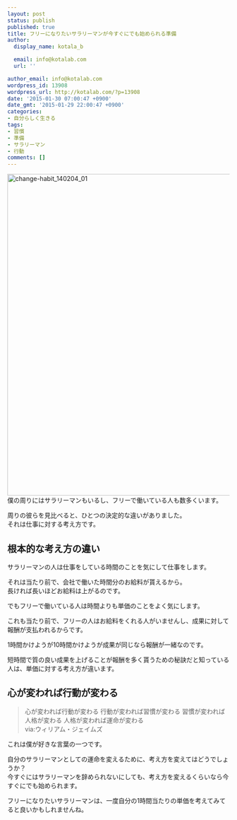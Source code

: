 ```yaml
---
layout: post
status: publish
published: true
title: フリーになりたいサラリーマンが今すぐにでも始められる準備
author:
  display_name: kotala_b

  email: info@kotalab.com
  url: ''

author_email: info@kotalab.com
wordpress_id: 13908
wordpress_url: http://kotalab.com/?p=13908
date: '2015-01-30 07:00:47 +0900'
date_gmt: '2015-01-29 22:00:47 +0900'
categories:
- 自分らしく生きる
tags:
- 習慣
- 準備
- サラリーマン
- 行動
comments: []
---
```

<p><img src="http://kotalab.com/wp-content/uploads/change-habit_140204_01.jpg" alt="change-habit_140204_01" width="728" class="aligncenter size-full wp-image-10753" /><br />
僕の周りにはサラリーマンもいるし、フリーで働いている人も数多くいます。</p>
<p>周りの彼らを見比べると、ひとつの決定的な違いがありました。<br />
それは仕事に対する考え方です。<br />
<!--more--></p>
<h2>根本的な考え方の違い</h2>
<p>サラリーマンの人は仕事をしている時間のことを気にして仕事をします。</p>
<p>それは当たり前で、会社で働いた時間分のお給料が貰えるから。<br />
<span class="b">長ければ長いほどお給料は上がるのです。</span></p>
<p>でもフリーで働いている人は時間よりも単価のことをよく気にします。</p>
<p>これも当たり前で、フリーの人はお給料をくれる人がいませんし、成果に対して報酬が支払われるからです。</p>
<p>1時間かけようが10時間かけようが成果が同じなら報酬が一緒なのです。</p>
<p>短時間で質の良い成果を上げることが報酬を多く貰うための秘訣だと知っている人は、<span class="b">単価に対する考え方が違います。</span></p>
<h2>心が変われば行動が変わる</h2>
<blockquote><p>心が変われば行動が変わる 行動が変われば習慣が変わる 習慣が変われば人格が変わる 人格が変われば運命が変わる<br />
via:ウィリアム・ジェイムズ</p></blockquote>
<p>これは僕が好きな言葉の一つです。</p>
<p>自分のサラリーマンとしての運命を変えるために、考え方を変えてはどうでしょうか？<br />
今すぐにはサラリーマンを辞められないにしても、考え方を変えるくらいなら今すぐにでも始められます。</p>
<p>フリーになりたいサラリーマンは、一度自分の1時間当たりの単価を考えてみてると良いかもしれませんね。</p>
